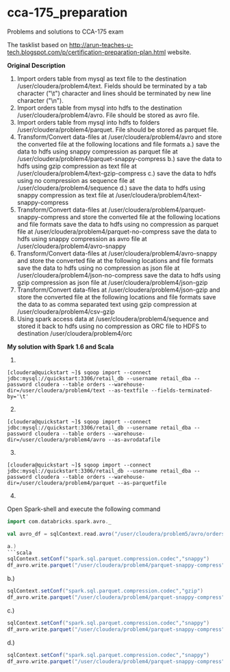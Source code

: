 # cca-175_preparation
Problems and solutions to CCA-175 exam

The tasklist based on http://arun-teaches-u-tech.blogspot.com/p/certification-preparation-plan.html website. 

__Original Description__

1.  Import orders table from mysql as text file to the destination /user/cloudera/problem4/text. Fields should be terminated by a tab character ("\t") character and lines should be terminated by new line character ("\n"). 
2.  Import orders table from mysql  into hdfs to the destination /user/cloudera/problem4/avro. File should be stored as avro file.
3.  Import orders table from mysql  into hdfs  to folders /user/cloudera/problem4/parquet. File should be stored as parquet file.
4.  Transform/Convert data-files at /user/cloudera/problem4/avro and store the converted file at the following locations and file formats
    a.)   save the data to hdfs using snappy compression as parquet file at /user/cloudera/problem4/parquet-snappy-compress
    b.)   save the data to hdfs using gzip compression as text file at /user/cloudera/problem4/text-gzip-compress
    c.)   save the data to hdfs using no compression as sequence file at /user/cloudera/problem4/sequence
    d.)   save the data to hdfs using snappy compression as text file at /user/cloudera/problem4/text-snappy-compress
5.  Transform/Convert data-files at /user/cloudera/problem4/parquet-snappy-compress and store the converted file at the following locations and file formats
save the data to hdfs using no compression as parquet file at /user/cloudera/problem4/parquet-no-compress
save the data to hdfs using snappy compression as avro file at /user/cloudera/problem4/avro-snappy
6.  Transform/Convert data-files at /user/cloudera/problem4/avro-snappy and store the converted file at the following locations and file formats
save the data to hdfs using no compression as json file at /user/cloudera/problem4/json-no-compress
save the data to hdfs using gzip compression as json file at /user/cloudera/problem4/json-gzip
7.  Transform/Convert data-files at  /user/cloudera/problem4/json-gzip and store the converted file at the following locations and file formats
save the data to as comma separated text using gzip compression at   /user/cloudera/problem4/csv-gzip
8.  Using spark access data at /user/cloudera/problem4/sequence and stored it back to hdfs using no compression as ORC file to HDFS to destination /user/cloudera/problem4/orc 


__My solution with Spark 1.6 and Scala__

1.

```console
[cloudera@quickstart ~]$ sqoop import --connect jdbc:mysql://quickstart:3306/retail_db --username retail_dba --password cloudera --table orders --warehouse-dir=/user/cloudera/problem4/text --as-textfile --fields-terminated-by='\t'
```

2.
```console
[cloudera@quickstart ~]$ sqoop import --connect jdbc:mysql://quickstart:3306/retail_db --username retail_dba --password cloudera --table orders --warehouse-dir=/user/cloudera/problem4/avro --as-avrodatafile 
```

3.
```console
[cloudera@quickstart ~]$ sqoop import --connect jdbc:mysql://quickstart:3306/retail_db --username retail_dba --password cloudera --table orders --warehouse-dir=/user/cloudera/problem4/parquet --as-parquetfile 
```

4.
Open Spark-shell and execute the following command
```scala
import com.databricks.spark.avro._ 

val avro_df = sqlContext.read.avro("/user/cloudera/problem5/avro/orders")

a.)
```scala
sqlContext.setConf("spark.sql.parquet.compression.codec","snappy")
df_avro.write.parquet("/user/cloudera/problem4/parquet-snappy-compress")
```

b.)

```scala
sqlContext.setConf("spark.sql.parquet.compression.codec","gzip")
df_avro.write.parquet("/user/cloudera/problem4/parquet-snappy-compress")
```

c.)

```scala
sqlContext.setConf("spark.sql.parquet.compression.codec","snappy")
df_avro.write.parquet("/user/cloudera/problem4/parquet-snappy-compress")
```

d.)

```scala
sqlContext.setConf("spark.sql.parquet.compression.codec","snappy")
df_avro.write.parquet("/user/cloudera/problem4/parquet-snappy-compress")
```